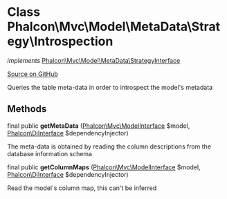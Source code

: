 # Class **Phalcon\\Mvc\\Model\\MetaData\\Strategy\\Introspection**

*implements* [Phalcon\Mvc\Model\MetaData\StrategyInterface](/en/3.1/api/Phalcon_Mvc_Model_MetaData_StrategyInterface)

<a href="https://github.com/phalcon/cphalcon/blob/master/phalcon/mvc/model/metadata/strategy/introspection.zep" class="btn btn-default btn-sm">Source on GitHub</a>

Queries the table meta-data in order to introspect the model's metadata


## Methods
final public  **getMetaData** ([Phalcon\Mvc\ModelInterface](/en/3.1/api/Phalcon_Mvc_ModelInterface) $model, [Phalcon\DiInterface](/en/3.1/api/Phalcon_DiInterface) $dependencyInjector)

The meta-data is obtained by reading the column descriptions from the database information schema



final public  **getColumnMaps** ([Phalcon\Mvc\ModelInterface](/en/3.1/api/Phalcon_Mvc_ModelInterface) $model, [Phalcon\DiInterface](/en/3.1/api/Phalcon_DiInterface) $dependencyInjector)

Read the model's column map, this can't be inferred



